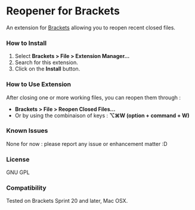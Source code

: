 # Reopener for Brackets
An extension for [Brackets](https://github.com/adobe/brackets/) allowing you to reopen recent closed files.

### How to Install
1. Select **Brackets > File > Extension Manager...**
2. Search for this extension.
3. Click on the **Install** button.

### How to Use Extension
After closing one or more working files, you can reopen them through :
- **Brackets > File > Reopen Closed Files...**
- Or by using the combinaison of keys : **⌥⌘W (option + command + W)**

### Known Issues
None for now : please report any issue or enhancement matter :D

### License
GNU GPL

### Compatibility
Tested on Brackets Sprint 20 and later, Mac OSX.
